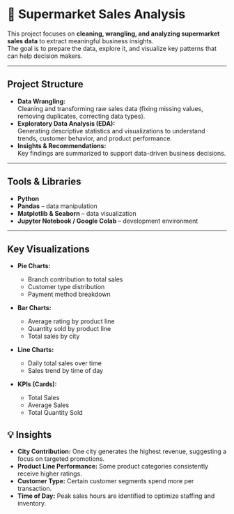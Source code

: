 # 🛒 Supermarket Sales Analysis

This project focuses on **cleaning, wrangling, and analyzing supermarket sales data** to extract meaningful business insights.  
The goal is to prepare the data, explore it, and visualize key patterns that can help decision makers.

---

##  Project Structure
- **Data Wrangling:**  
  Cleaning and transforming raw sales data (fixing missing values, removing duplicates, correcting data types).
- **Exploratory Data Analysis (EDA):**  
  Generating descriptive statistics and visualizations to understand trends, customer behavior, and product performance.
- **Insights & Recommendations:**  
  Key findings are summarized to support data-driven business decisions.

---

##  Tools & Libraries
- **Python**   
- **Pandas** – data manipulation  
- **Matplotlib & Seaborn** – data visualization  
- **Jupyter Notebook / Google Colab** – development environment  

---

##  Key Visualizations
- **Pie Charts:**  
  - Branch contribution to total sales  
  - Customer type distribution  
  - Payment method breakdown  

- **Bar Charts:**  
  - Average rating by product line  
  - Quantity sold by product line  
  - Total sales by city  

- **Line Charts:**  
  - Daily total sales over time  
  - Sales trend by time of day  

- **KPIs (Cards):**  
  - Total Sales  
  - Average Sales  
  - Total Quantity Sold  

## 💡 Insights
- **City Contribution:** One city generates the highest revenue, suggesting a focus on targeted promotions.  
- **Product Line Performance:** Some product categories consistently receive higher ratings.  
- **Customer Type:** Certain customer segments spend more per transaction.  
- **Time of Day:** Peak sales hours are identified to optimize staffing and inventory.  
